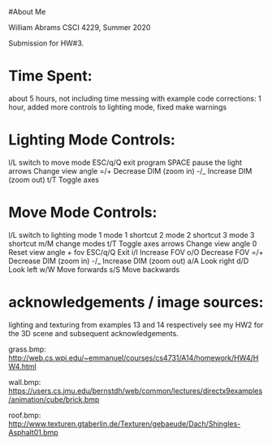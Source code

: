 #About Me

William Abrams
CSCI 4229, Summer 2020

Submission for HW#3.

# Time Spent:

  about 5 hours, not including time messing with example code
  corrections: 1 hour, added more controls to lighting mode, fixed make warnings

# Lighting Mode Controls:

  l/L       switch to move mode
  ESC/q/Q   exit program
  SPACE     pause the light
  arrows    Change view angle
  =/+       Decrease DIM (zoom in)
  -/_       Increase DIM (zoom out)
  t/T       Toggle axes


# Move Mode Controls:

  l/L       switch to lighting mode
  1         mode 1 shortcut
  2         mode 2 shortcut
  3         mode 3 shortcut
  m/M       change modes
  t/T       Toggle axes
  arrows    Change view angle
  0         Reset view angle + fov
  ESC/q/Q   Exit
  i/I       Increase FOV
  o/O       Decrease FOV
  =/+       Decrease DIM (zoom in)
  -/_       Increase DIM (zoom out)
  a/A       Look right
  d/D       Look left
  w/W       Move forwards
  s/S       Move backwards


# acknowledgements / image sources:

  lighting and texturing from examples 13 and 14 respectively
  see my HW2 for the 3D scene and subsequent acknowledgements.

  grass.bmp: http://web.cs.wpi.edu/~emmanuel/courses/cs4731/A14/homework/HW4/HW4.html

  wall.bmp: https://users.cs.jmu.edu/bernstdh/web/common/lectures/directx9examples/animation/cube/brick.bmp

  roof.bmp: http://www.texturen.gtaberlin.de/Texturen/gebaeude/Dach/Shingles-Asphalt01.bmp

